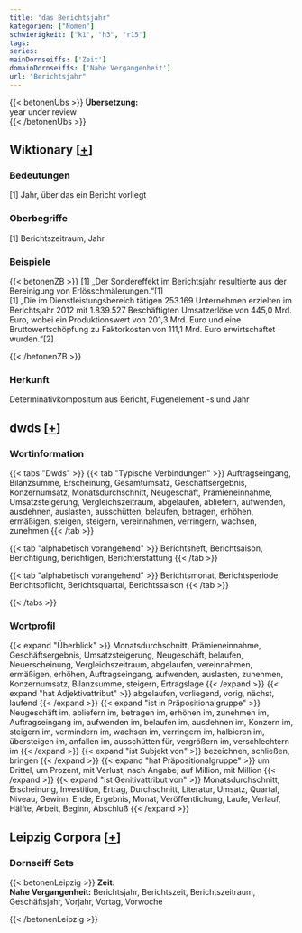 ```yaml
---
title: "das Berichtsjahr"
kategorien: ["Nomen"]
schwierigkeit: ["k1", "h3", "r15"]
tags:
series:
mainDornseiffs: ['Zeit']
domainDornseiffs: ['Nahe Vergangenheit']
url: "Berichtsjahr"
---
```


{{< betonenÜbs >}}
**Übersetzung:**  
year under review  
{{< /betonenÜbs >}}

## Wiktionary [[+](https://de.wiktionary.org/wiki/Berichtsjahr)]

### Bedeutungen
[1] Jahr, über das ein Bericht vorliegt  

### Oberbegriffe
[1] Berichtszeitraum, Jahr  

### Beispiele
{{< betonenZB >}}
[1] „Der Sondereffekt im Berichtsjahr resultierte aus der Bereinigung von Erlösschmälerungen.“[1]  
[1] „Die im Dienstleistungsbereich tätigen 253.169 Unternehmen erzielten im Berichtsjahr 2012 mit 1.839.527 Beschäftigten Umsatzerlöse von 445,0 Mrd. Euro, wobei ein Produktionswert von 201,3 Mrd. Euro und eine Bruttowertschöpfung zu Faktorkosten von 111,1 Mrd. Euro erwirtschaftet wurden.“[2]  

{{< /betonenZB >}}
### Herkunft
Determinativkompositum aus Bericht, Fugenelement -s und Jahr  



## dwds [[+](https://www.dwds.de/wb/Berichtsjahr)]

### Wortinformation
{{< tabs "Dwds" >}}
{{< tab "Typische Verbindungen" >}}
Auftragseingang, Bilanzsumme, Erscheinung, Gesamtumsatz, Geschäftsergebnis, Konzernumsatz, Monatsdurchschnitt, Neugeschäft, Prämieneinnahme, Umsatzsteigerung, Vergleichszeitraum, abgelaufen, abliefern, aufwenden, ausdehnen, auslasten, ausschütten, belaufen, betragen, erhöhen, ermäßigen, steigen, steigern, vereinnahmen, verringern, wachsen, zunehmen
{{< /tab >}}

{{< tab "alphabetisch vorangehend" >}}
Berichtsheft, Berichtsaison, Berichtigung, berichtigen, Berichterstattung
{{< /tab >}}

{{< tab "alphabetisch vorangehend" >}}
Berichtsmonat, Berichtsperiode, Berichtspflicht, Berichtsquartal, Berichtssaison
{{< /tab >}}

{{< /tabs >}}

### Wortprofil
{{< expand "Überblick" >}} Monatsdurchschnitt, Prämieneinnahme, Geschäftsergebnis, Umsatzsteigerung, Neugeschäft, belaufen, Neuerscheinung, Vergleichszeitraum, abgelaufen, vereinnahmen, ermäßigen, erhöhen, Auftragseingang, aufwenden, auslasten, zunehmen, Konzernumsatz, Bilanzsumme, steigern, Ertragslage {{< /expand >}}
{{< expand "hat Adjektivattribut" >}} abgelaufen, vorliegend, vorig, nächst, laufend {{< /expand >}}
{{< expand "ist in Präpositionalgruppe" >}} Neugeschäft im, abliefern im, betragen im, erhöhen im, zunehmen im, Auftragseingang im, aufwenden im, belaufen im, ausdehnen im, Konzern im, steigern im, vermindern im, wachsen im, verringern im, halbieren im, übersteigen im, anfallen im, ausschütten für, vergrößern im, verschlechtern im {{< /expand >}}
{{< expand "ist Subjekt von" >}} bezeichnen, schließen, bringen {{< /expand >}}
{{< expand "hat Präpositionalgruppe" >}} um Drittel, um Prozent, mit Verlust, nach Angabe, auf Million, mit Million {{< /expand >}}
{{< expand "ist Genitivattribut von" >}} Monatsdurchschnitt, Erscheinung, Investition, Ertrag, Durchschnitt, Literatur, Umsatz, Quartal, Niveau, Gewinn, Ende, Ergebnis, Monat, Veröffentlichung, Laufe, Verlauf, Hälfte, Arbeit, Beginn, Abschluß {{< /expand >}}

## Leipzig Corpora [[+](https://corpora.uni-leipzig.de/en/res?word=Berichtsjahr&corpusId=deu_newscrawl-public_2018)]

### Dornseiff Sets
{{< betonenLeipzig >}}
**Zeit:**  
**Nahe Vergangenheit:** Berichtsjahr, Berichtszeit, Berichtszeitraum, Geschäftsjahr, Vorjahr, Vortag, Vorwoche  

{{< /betonenLeipzig >}}
